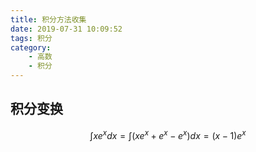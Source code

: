 ```yaml
---
title: 积分方法收集
date: 2019-07-31 10:09:52
tags: 积分
category:
    - 高数
    - 积分
---
```

## 积分变换

$$\int xe^xdx=\int (xe^x+e^x-e^x)dx=(x-1)e^x$$
